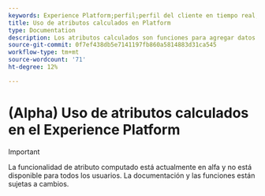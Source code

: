 ```yaml
---
keywords: Experience Platform;perfil;perfil del cliente en tiempo real;solución de problemas;API
title: Uso de atributos calculados en Platform
type: Documentation
description: Los atributos calculados son funciones para agregar datos de nivel de evento a atributos de niveles de perfil. Estas funciones se calculan automáticamente para que se puedan utilizar en toda la segmentación, activación y personalización.
source-git-commit: 0f7ef438db5e7141197fb860a5814883d31ca545
workflow-type: tm+mt
source-wordcount: '71'
ht-degree: 12%

---
```



# (Alpha) Uso de atributos calculados en el Experience Platform

>[!IMPORTANT]
>
>La funcionalidad de atributo computado está actualmente en alfa y no está disponible para todos los usuarios. La documentación y las funciones están sujetas a cambios.
